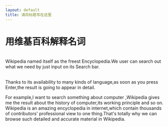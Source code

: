 ```yaml
---
layout: default
title: 请将标题写在这里
---
```


# 用维基百科解释名词

<br/>Wikipedia named itself as the freest Encyclopedia.We user can search out what we need by just input on its Search bar.</br>

<br/>Thanks to its availability to many kinds of language,as soon as you press Enter,the result is going to appear in detail.</br>


For example,I want to search something about computer ,Wikipedia gives me the result about the history of computer,its working principle and so on.
Wikipedia is an amazing encyclopedia in internet,which contain thousands of contributors' professional view to one thing.That's totally why we can browse such detailed and accurate material in Wikipedia.